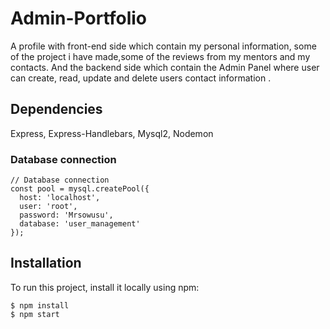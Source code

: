 # Admin-Portfolio
A profile with front-end side which contain my personal information, some of the project i have made,some of the reviews from my mentors and my contacts.
And the backend side which contain the Admin Panel where user can create, read, update and delete users contact information .



## Dependencies
  Express, Express-Handlebars, Mysql2, Nodemon



### Database connection
```
// Database connection
const pool = mysql.createPool({
  host: 'localhost',
  user: 'root',
  password: 'Mrsowusu',
  database: 'user_management'
});

```



## Installation
To run this project, install it locally using npm:


```
$ npm install
$ npm start
```

